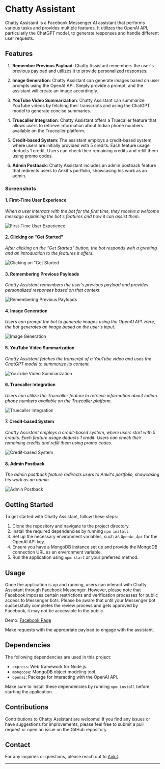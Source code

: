 # Chatty Assistant

Chatty Assistant is a Facebook Messenger AI assistant that performs various tasks and provides multiple features. It utilizes the OpenAI API, particularly the ChatGPT model, to generate responses and handle different user requests.

## Features

1. **Remember Previous Payload**: Chatty Assistant remembers the user's previous payload and utilizes it to provide personalized responses.

2. **Image Generation**: Chatty Assistant can generate images based on user prompts using the OpenAI API. Simply provide a prompt, and the assistant will create an image accordingly.

3. **YouTube Video Summarization**: Chatty Assistant can summarize YouTube videos by fetching their transcripts and using the ChatGPT model to generate concise summaries.

4. **Truecaller Integration**: Chatty Assistant offers a Truecaller feature that allows users to retrieve information about Indian phone numbers available on the Truecaller platform.

5. **Credit-based System**: The assistant employs a credit-based system, where users are initially provided with 5 credits. Each feature usage deducts 1 credit. Users can check their remaining credits and refill them using promo codes.

6. **Admin Postback**: Chatty Assistant includes an admin postback feature that redirects users to Ankit's portfolio, showcasing his work as an admin.

### Screenshots

#### 1. First-Time User Experience
*When a user interacts with the bot for the first time, they receive a welcome message explaining the bot's features and how it can assist them.*

![First-Time User Experience](https://github.com/Ankithubnew/Chatty-Assistant/assets/120358743/cdd5bb31-57b7-44a9-93da-46fb8ccd303a)

#### 2. Clicking on "Get Started"
*After clicking on the "Get Started" button, the bot responds with a greeting and an introduction to the features it offers.*

![Clicking on "Get Started](https://github.com/Ankithubnew/Chatty-Assistant/assets/120358743/d35c7f30-1056-4d0f-8292-16c84f3a5881)

#### 3. Remembering Previous Payloads
*Chatty Assistant remembers the user's previous payload and provides personalized responses based on that context.*

![Remembering Previous Payloads](/path/to/remember_payload_screenshot.png)


#### 4. Image Generation
*Users can prompt the bot to generate images using the OpenAI API. Here, the bot generates an image based on the user's input.*

![Image Generation](https://github.com/Ankithubnew/Chatty-Assistant/assets/120358743/d14ca0fc-2267-4646-9bdc-9cfcde085084)

#### 5. YouTube Video Summarization
*Chatty Assistant fetches the transcript of a YouTube video and uses the ChatGPT model to summarize its content.*

![YouTube Video Summarization](https://github.com/Ankithubnew/Chatty-Assistant/assets/120358743/b7501ba3-bb53-442b-9de1-6d4538a76b8e)

#### 6. Truecaller Integration
*Users can utilize the Truecaller feature to retrieve information about Indian phone numbers available on the Truecaller platform.*

![Truecaller Integration](https://github.com/Ankithubnew/Chatty-Assistant/assets/120358743/512d83b6-43d7-4893-b22f-6e29f1db59ab)

#### 7. Credit-based System
*Chatty Assistant employs a credit-based system, where users start with 5 credits. Each feature usage deducts 1 credit. Users can check their remaining credits and refill them using promo codes.*

![Credit-based System](https://github.com/Ankithubnew/Chatty-Assistant/assets/120358743/4dadd0b8-1bc8-4ac4-9846-393e3d55e393)

#### 8. Admin Postback
*The admin postback feature redirects users to Ankit's portfolio, showcasing his work as an admin.*

![Admin Postback](https://github.com/Ankithubnew/Chatty-Assistant/assets/120358743/87196918-a648-4a1a-8ed6-64c2956cdd82)

## Getting Started

To get started with Chatty Assistant, follow these steps:

1. Clone the repository and navigate to the project directory.
2. Install the required dependencies by running `npm install`.
3. Set up the necessary environment variables, such as `OpenAi_Api` for the OpenAI API key.
4. Ensure you have a MongoDB instance set up and provide the MongoDB connection URL as an environment variable.
5. Run the application using `npm start` or your preferred method.

## Usage

Once the application is up and running, users can interact with Chatty Assistant through Facebook Messenger.
However, please note that Facebook imposes certain restrictions and verification processes for public access to Messenger bots.
Please be aware that until your Messenger bot successfully completes the review process and gets approved by Facebook, it may not be accessible to the public.

Demo: [Facebook Page](https://www.facebook.com/profile.php?id=100092560165020)

Make requests with the appropriate payload to engage with the assistant.

## Dependencies

The following dependencies are used in this project:

- `express`: Web framework for Node.js.
- `mongoose`: MongoDB object modeling tool.
- `openai`: Package for interacting with the OpenAI API.

Make sure to install these dependencies by running `npm install` before starting the application.

## Contributions

Contributions to Chatty Assistant are welcome! If you find any issues or have suggestions for improvements, please feel free to submit a pull request or open an issue on the GitHub repository.

## Contact

For any inquiries or questions, please reach out to [Ankit](mailto:connecttoankit1@gmail.com).

---

